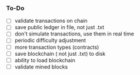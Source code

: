 

### To-Do
- [ ] validate transactions on chain
- [ ] save public ledger in file, not just .txt
- [ ] don't simulate transactions, use them in real time
- [ ] periodic difficulty adjustment
- [ ] more transaction types (contracts)
- [ ] save blockchain ( not just .txt) to disk
- [ ] ability to load blockchain
- [ ] validate mined blocks